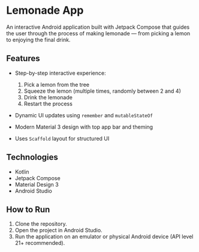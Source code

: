 # Lemonade App

An interactive Android application built with Jetpack Compose that guides the user through the process of making lemonade — from picking a lemon to enjoying the final drink.

## Features

- Step-by-step interactive experience:
  1. Pick a lemon from the tree
  2. Squeeze the lemon (multiple times, randomly between 2 and 4)
  3. Drink the lemonade
  4. Restart the process

- Dynamic UI updates using `remember` and `mutableStateOf`
- Modern Material 3 design with top app bar and theming
- Uses `Scaffold` layout for structured UI

## Technologies

- Kotlin
- Jetpack Compose
- Material Design 3
- Android Studio

## How to Run

1. Clone the repository.
2. Open the project in Android Studio.
3. Run the application on an emulator or physical Android device (API level 21+ recommended).

